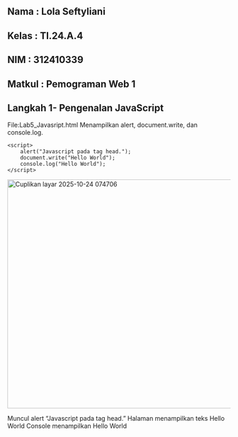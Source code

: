 
## Nama  : Lola Seftyliani
## Kelas  : TI.24.A.4
## NIM  : 312410339
## Matkul  : Pemograman Web 1

## Langkah 1- Pengenalan JavaScript
File:Lab5_Javasript.html
Menampilkan alert, document.write, dan console.log.
```
<script>
    alert("Javascript pada tag head.");
    document.write("Hello World");
    console.log("Hello World");
</script>
```

<img width="1906" height="517" alt="Cuplikan layar 2025-10-24 074706" src="https://github.com/user-attachments/assets/f84852cb-1823-48f4-9b5b-2e7c42708ea6" />


Muncul alert “Javascript pada tag head.”
Halaman menampilkan teks Hello World
Console menampilkan Hello World

